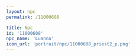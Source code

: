 ```yaml
---
layout: npc
permalink: /11000608

title: Npc
id: '11000608'
npc_name: 'Luanna'
icon_url: 'portrait/npc/11000608_priest2_p.png'
---
```


